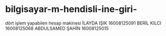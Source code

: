 # bilgisayar-m-hendisli-ine-giri-
dört işlem yapabilen hesap makinesi
İLAYDA IŞIK 16008125091 
BERİL KILCI 16008125068 
ABDULSAMED ŞAHİN 16008125015
